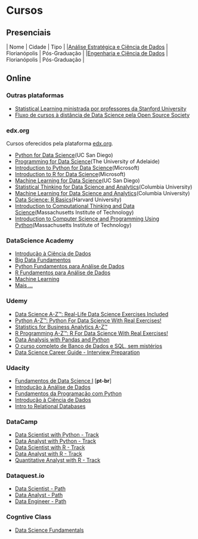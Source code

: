 # Cursos

## Presenciais

| Nome | Cidade | Tipo |
|[Análise Estratégica e Ciência de Dados](http://www.unisul.br/wps/portal/home/ensino/especializacao-e-mba/analise-estrategica-e-ciencia-de-dados-florianopolis/) | Florianópolis | Pós-Graduação |
|[Engenharia e Ciência de Dados](http://www.unisul.br/wps/portal/home/ensino/especializacao-e-mba/engenharia-e-ciencia-de-dados-florianopolis/?unidade=28) |  Florianópolis  | Pós-Graduação |
 

## Online

### Outras plataformas

  - [Statistical Learning ministrada por professores da Stanford University](https://lagunita.stanford.edu/courses/HumanitiesSciences/StatLearning/Winter2016/about)
  - [Fluxo de cursos à distância de Data Science pela Open Source Society](https://github.com/open-source-society/data-science)

### edx.org
Cursos oferecidos pela plataforma [edx.org](https://www.edx.org/).

- [Python for Data Science](https://www.edx.org/course/python-data-science-uc-san-diegox-dse200x)(UC San Diego)
- [Programming for Data Science](https://www.edx.org/course/programming-data-science-adelaidex-programx)(The University of Adelaide)
- [Introduction to Python for Data Science](https://www.edx.org/course/introduction-python-data-science-microsoft-dat208x-7)(Microsoft)
- [Introduction to R for Data Science](https://www.edx.org/course/introduction-r-data-science-microsoft-dat204x-6)(Microsoft)
- [Machine Learning for Data Science](https://www.edx.org/course/machine-learning-data-science-uc-san-diegox-ds220x)(UC San Diego)
- [Statistical Thinking for Data Science and Analytics](https://www.edx.org/course/statistical-thinking-data-science-columbiax-ds101x-1)(Columbia University)
- [Machine Learning for Data Science and Analytics](https://www.edx.org/course/machine-learning-data-science-analytics-columbiax-ds102x-1)(Columbia University)
- [Data Science: R Basics](https://www.edx.org/course/data-science-r-basics-harvardx-ph125-1x)(Harvard University)
- [Introduction to Computational Thinking and Data Science](https://www.edx.org/course/introduction-computational-thinking-data-mitx-6-00-2x-6)(Massachusetts Institute of Technology)
- [Introduction to Computer Science and Programming Using Python](https://www.edx.org/course/introduction-computer-science-mitx-6-00-1x-11)(Massachusetts Institute of Technology)

### DataScience Academy
  - [Introdução à Ciência de Dados](https://www.datascienceacademy.com.br/course?courseid=introduo--cincia-de-dados)
  - [Big Data Fundamentos](https://www.datascienceacademy.com.br/public-course?courseid=big-data-fundamentos)
  - [Python Fundamentos para Análise de Dados](https://www.datascienceacademy.com.br/public-course?courseid=python-fundamentos)
  - [R Fundamentos para Análise de Dados](https://www.datascienceacademy.com.br/public-course?courseid=r---fundamentos-para-anlise-de-dados)
  - [Machine Learning](https://www.datascienceacademy.com.br/public-course?courseid=machine-learning-engineer)
  - [Mais ...](https://www.datascienceacademy.com.br/)

### Udemy
  - [Data Science A-Z™: Real-Life Data Science Exercises Included](https://www.udemy.com/datascience/)
  - [Python A-Z™: Python For Data Science With Real Exercises!](https://www.udemy.com/python-coding/)
  - [Statistics for Business Analytics A-Z™](https://www.udemy.com/data-statistics/)
  - [R Programming A-Z™: R For Data Science With Real Exercises!](https://www.udemy.com/r-programming/)
  - [Data Analysis with Pandas and Python](https://www.udemy.com/data-analysis-with-pandas/)
  - [O curso completo de Banco de Dados e SQL, sem mistérios](https://www.udemy.com/bancos-de-dados-relacionais-basico-avancado/)
  - [Data Science Career Guide - Interview Preparation](https://www.udemy.com/data-science-career-guide-interview-preparation/)

### Udacity
  - [Fundamentos de Data Science I](https://br.udacity.com/course/fundamentos-data-science-i-python--nd110/) [**pt-br**]
  - [Introdução à Análise de Dados](https://br.udacity.com/course/intro-to-data-analysis--ud170/)
  - [Fundamentos da Programação com Python](https://br.udacity.com/course/programming-foundations-with-python--ud036/)
  - [Introdução à Ciência de Dados](https://br.udacity.com/course/intro-to-data-science--ud359/)
  - [Intro to Relational Databases](https://br.udacity.com/course/intro-to-relational-databases--ud197/)

### DataCamp
  - [Data Scientist with Python - Track](https://www.datacamp.com/tracks/data-scientist-with-python)
  - [Data Analyst with Python - Track](https://www.datacamp.com/tracks/data-analyst-with-python)
  - [Data Scientist with R - Track](https://www.datacamp.com/tracks/data-scientist-with-r)
  - [Data Analyst with R - Track](https://www.datacamp.com/tracks/data-analyst-with-r)
  - [Quantitative Analyst with R - Track](https://www.datacamp.com/tracks/quantitative-analyst-with-r)

### Dataquest.io
  - [Data Scientist - Path](https://www.dataquest.io/path/data-scientist)
  - [Data Analyst - Path](https://www.dataquest.io/path/data-analyst)
  - [Data Engineer - Path](https://www.dataquest.io/path/data-engineer)

### Cogntive Class
  - [Data Science Fundamentals](https://cognitiveclass.ai/learn/data-science/)
